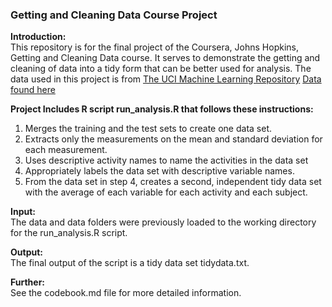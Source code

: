 
### Getting and Cleaning Data Course Project

**Introduction:**   
This repository is for the final project of the Coursera, Johns Hopkins, Getting and Cleaning Data course. It serves to demonstrate the getting and cleaning of data into a tidy form that can be better used for analysis. The data used in this project is from [The UCI Machine Learning Repository](http://archive.ics.uci.edu/ml/datasets/Human+Activity+Recognition+Using+Smartphones) [Data found here](https://d396qusza40orc.cloudfront.net/getdata%2Fprojectfiles%2FUCI%20HAR%20Dataset.zip)

**Project Includes R script run_analysis.R that follows these instructions:**  
1.	Merges the training and the test sets to create one data set.  
2.	Extracts only the measurements on the mean and standard deviation for each measurement.  
3.	Uses descriptive activity names to name the activities in the data set  
4.	Appropriately labels the data set with descriptive variable names.  
5.	From the data set in step 4, creates a second, independent tidy data set with the average of each variable for each activity and each subject.  

**Input:**   
The data and data folders were previously loaded to the working directory for the run_analysis.R script.

**Output:**   
The final output of the script is a tidy data set tidydata.txt.


**Further:**   
See the codebook.md file for more detailed information.
